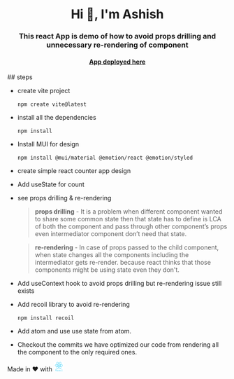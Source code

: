 <h1 align="center">Hi 👋, I'm Ashish</h1>
<h3 align="center">This react App is demo of how to avoid props drilling and unnecessary re-rendering of component</h3>
<h4 align="center"><a href="https://simple-react-with-recoil.vercel.app/" target="_blank" rel="noreferrer">App deployed here</a></h4>
## steps

- create vite project    
    ```
    npm create vite@latest
    ```
- install all the dependencies
    ```
    npm install
    ```
- Install MUI for design
    ```
    npm install @mui/material @emotion/react @emotion/styled
    ```
- create simple react counter app design
- Add useState for count
- see props drilling & re-rendering
  
  > **props drilling** - It is a problem when different component wanted to share some common state then that state has to define is LCA of both the component and pass through other component’s props even intermediator component don’t need that state.
  
  > **re-rendering** - In case of props passed to the child component, when state changes all the components including the intermediator gets re-render. because react thinks that those components might be using state even they don't.

- Add useContext hook to avoid props drilling but re-rendering issue still exists
- Add recoil library to avoid re-rendering
    ```
    npm install recoil
    ```
- Add atom and use use state from atom.
- Checkout the commits we have optimized our code from rendering all the component to the only required ones.

Made in ❤️ with <a href="https://reactjs.org/" target="_blank" rel="noreferrer"> <img src="https://raw.githubusercontent.com/devicons/devicon/master/icons/react/react-original-wordmark.svg" alt="react" width="22" height="22"/> </a>
